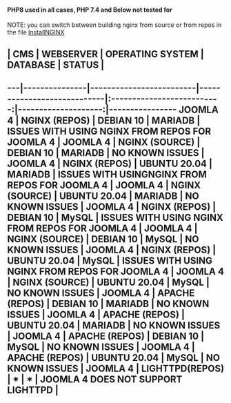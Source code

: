 #### PHP8 used in all cases, PHP 7.4 and Below not tested for
NOTE: you can switch between building nginx from source or from repos in the file [InstallNGINX](https://github.com/agile-deployer/agile-infrastructure-webserver-scripts/blob/master/installscripts/InstallNGINX.sh)  

## |    CMS        |        WEBSERVER        |       OPERATING SYSTEM     |          DATABASE        |         STATUS     |
---|---------------|-------------------------|----------------------------|:--------------------------:|--------------------:|----------------
JOOMLA 4    |     NGINX (REPOS)     |     DEBIAN 10       |         MARIADB      |      ISSUES WITH USING NGINX FROM REPOS FOR JOOMLA 4  |
JOOMLA 4    |     NGINX (SOURCE)    |     DEBIAN 10       |         MARIADB      |      NO KNOWN ISSUES                                  | 
JOOMLA 4    |     NGINX (REPOS)     |     UBUNTU 20.04    |         MARIADB      |      ISSUES WITH USINGNGINX FROM REPOS FOR JOOMLA 4   |
JOOMLA 4    |     NGINX (SOURCE)    |     UBUNTU 20.04    |         MARIADB      |      NO KNOWN ISSUES                                  |
JOOMLA 4    |     NGINX (REPOS)     |     DEBIAN 10       |         MySQL        |      ISSUES WITH USING NGINX FROM REPOS FOR JOOMLA 4  |
JOOMLA 4    |     NGINX (SOURCE)    |    DEBIAN 10        |        MySQL         |      NO KNOWN ISSUES                                  |
JOOMLA 4    |     NGINX (REPOS)     |    UBUNTU 20.04     |        MySQL         |      ISSUES WITH USING NGINX FROM REPOS FOR JOOMLA 4  |
JOOMLA 4    |     NGINX (SOURCE)    |     UBUNTU 20.04    |         MySQL        |      NO KNOWN ISSUES                                  |
JOOMLA 4    |     APACHE (REPOS)    |     DEBIAN 10       |         MARIADB      |      NO KNOWN ISSUES                                  |
JOOMLA 4    |     APACHE (REPOS)    |     UBUNTU 20.04    |         MARIADB      |      NO KNOWN ISSUES                                  |
JOOMLA 4    |     APACHE (REPOS)    |     DEBIAN 10       |         MySQL        |      NO KNOWN ISSUES                                  |
JOOMLA 4    |     APACHE (REPOS)    |     UBUNTU 20.04    |         MySQL        |      NO KNOWN ISSUES                                  |
JOOMLA 4    |     LIGHTTPD(REPOS)   |       *             |           *          |      JOOMLA 4 DOES NOT SUPPORT LIGHTTPD               |
------------------------------------------------------------------------------------------------------------------------------------------



